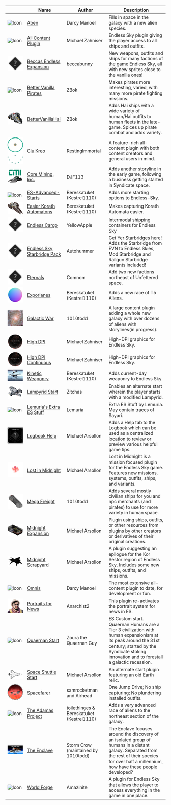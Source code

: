 
| | Name | Author | Description |
|-|------|--------|-------------|
| ![Icon](https://github.com/Adde-Endless-Sky/Aben/raw/b98f0ee1d8faa8fc4283fe2652eb5e88b8d509c7/icon.png) | [Aben](https://github.com/Adde-Endless-Sky/Aben/archive/b98f0ee1d8faa8fc4283fe2652eb5e88b8d509c7.zip) | Darcy Manoel | Fills in space in the galaxy with a new alien species. |
| ![Icon](https://github.com/endless-sky/all-content-plugin/raw/v0.9.14/icon.png) | [All Content Plugin](https://github.com/endless-sky/all-content-plugin/archive/refs/tags/v0.9.14.zip) | Michael Zahniser | Endless Sky plugin giving the player access to all ships and outfits. |
| ![Icon](https://raw.githubusercontent.com/endless-sky/endless-sky/master/images/outfit/unknown.png) | [Beccas Endless Expansion](https://github.com/beccabunny/Beccas-Endless-Expansion/archive/refs/tags/1.2.0.zip) | beccabunny | New weapons, outfits and ships for many factions of the game Endless Sky, all with new sprites close to the vanilla ones! |
| ![Icon](https://raw.githubusercontent.com/ZBok/BetterVanillaPirates/v1.4/icon.png) | [Better Vanilla Pirates](https://github.com/ZBok/BetterVanillaPirates/archive/v1.4.zip) | ZBok | Makes pirates more interesting, varied, with many more pirate fighting missions. |
| ![Icon](https://raw.githubusercontent.com/ZBok/BetterVanillaHai/0.9.2/icon.png) | [BetterVanillaHai](https://github.com/ZBok/BetterVanillaHai/archive/0.9.2.zip) | ZBok | Adds Hai ships with a wide variety of human/Hai outfits to human fleets in the late-game. Spices up pirate combat and adds variety. |
| ![Icon](https://github.com/RestingImmortal/Ciu-Kreo/raw/fe137a8624b8e875782ca9b5e3efeeae58d6f365/icon.png) | [Ciu Kreo](https://github.com/RestingImmortal/Ciu-Kreo/archive/fe137a8624b8e875782ca9b5e3efeeae58d6f365.zip) | RestingImmortal | A feature-rich all-content plugin with both content creators and general users in mind. |
| ![Icon](https://github.com/DJF113/Core-Mining-Inc/raw/v0.1.8/icon.png) | [Core Mining, Inc.](https://github.com/DJF113/Core-Mining-Inc/archive/refs/tags/v0.1.8.zip) | DJF113 | Adds another storyline in the early game, following a business getting started in Syndicate space. |
| ![Icon](https://github.com/kestrel1110/ES-Advanced-Starts/raw/1.2/icon.jpg) | [ES-Advanced-Starts](https://github.com/kestrel1110/ES-Advanced-Starts/archive/1.2.zip) | Bereskatuket (Kestrel1110) | Adds more starting options to Endless-Sky. |
| ![Icon](https://github.com/kestrel1110/Easier-Korath-Automatons/raw/1.0.0/icon.png) | [Easier Korath Automatons](https://github.com/kestrel1110/Easier-Korath-Automatons/archive/1.0.0.zip) | Bereskatuket (Kestrel1110) | Makes capturing Korath Automata easier. |
| ![Icon](https://raw.githubusercontent.com/endless-sky/endless-sky/master/images/outfit/unknown.png) | [Endless Cargo](https://bitbucket.org/YellowApple/endless-cargo/get/v0.2.0.zip) | YellowApple | Intermodal shipping containers for Endless Sky |
| ![Icon](https://raw.githubusercontent.com/endless-sky/endless-sky/master/images/outfit/unknown.png) | [Endless Sky Starbridge Pack](https://github.com/Autohummer/Endless-Sky-Starbridge-Pack/archive/refs/tags/1.0.zip) | Autohummer | Get Yer Starbridges here! Adds the Starbridge from EVN to Endless Skies, Mod Starbridge and Railgun Starbridge variants included! |
| ![Icon](https://raw.githubusercontent.com/endless-sky/endless-sky/master/images/outfit/unknown.png) | [Eternals](https://github.com/comnom/Eternals/archive/7821c6eb70961e8e3927f7665f9f41394e42e97a.zip) | Comnom | Add two new factions northeast of Unfettered space. |
| ![Icon](https://github.com/kestrel1110/Exporianes/raw/2.2/icon.png) | [Exporianes](https://github.com/kestrel1110/Exporianes/archive/2.2.zip) | Bereskatuket (Kestrel1110) | Adds a new race of T5 Aliens. |
| ![Icon](https://raw.githubusercontent.com/1010todd/Galactic-War/dc92a9f98fd269f79d295f6b078c979d7841af6e/icon.png) | [Galactic War](https://github.com/1010todd/Galactic-War/archive/dc92a9f98fd269f79d295f6b078c979d7841af6e.zip) | 1010todd | A large content plugin adding a whole new galaxy with over dozens of aliens with storylines(in progress). |
| ![Icon](https://github.com/endless-sky/endless-sky-high-dpi/raw/v0.9.14/icon.png) | [High DPI](https://github.com/endless-sky/endless-sky-high-dpi/archive/refs/tags/v0.9.14.zip) | Michael Zahniser | High-DPI graphics for Endless Sky. |
| ![Icon](https://github.com/endless-sky/endless-sky-high-dpi/raw/d6b081eac366ad00bd56a21e123a4c9251b637e3/icon.png) | [High DPI Continuous](https://github.com/endless-sky/endless-sky-high-dpi/archive/d6b081eac366ad00bd56a21e123a4c9251b637e3.zip) | Michael Zahniser | High-DPI graphics for Endless Sky. |
| ![Icon](https://github.com/kestrel1110/KineticWeaponry/raw/1.2/icon.png) | [Kinetic Weaponry](https://github.com/kestrel1110/KineticWeaponry/archive/1.2.zip) | Bereskatuket (Kestrel1110) | Adds current-day weaponry to Endless Sky |
| ![Icon](https://raw.githubusercontent.com/Zitchas/ES_Lampyrid_Start/v1.6/icon.png) | [Lampyrid Start](https://github.com/Zitchas/ES_Lampyrid_Start/releases/download/v1.6/Z_Lampyrid_Start.release.v1.6.zip) | Zitchas | Enables an alternate start wherein the player starts with a modified Lampyrid. |
| ![Icon](https://raw.githubusercontent.com/a-random-lemurian/Lemurias-Extra-ES-Stuff/v0.10.13/icon.png) | [Lemuria's Extra ES Stuff](https://github.com/a-random-lemurian/Lemurias-Extra-ES-Stuff/archive/refs/tags/v0.10.13.zip) | Lemuria | Extra ES Stuff by Lemuria. May contain traces of Sayari. |
| ![Icon](https://raw.githubusercontent.com/MidnightPlugins/Logbook-Help/0.9.14.1/icon.png) | [Logbook Help](https://github.com/MidnightPlugins/Logbook-Help/releases/download/0.9.14.1/Logbook.Help-0.9.14.1.zip) | Michael Arsollon | Adds a Help tab to the Logbook which can be used as a centralized location to review or preview various helpful game tips. |
| ![Icon](https://raw.githubusercontent.com/MidnightPlugins/Lost-in-Midnight/0.9.14.17.4/icon.png) | [Lost in Midnight](https://github.com/MidnightPlugins/Lost-in-Midnight/releases/download/0.9.14.17.4/Lost.in.Midnight-0.9.14.17.4.zip) | Michael Arsollon | Lost in Midnight is a mission focused plugin for the Endless Sky game. Features new missions, systems, outfits, ships, and variants. |
| ![Icon](https://github.com/1010todd/Mega-Freight/raw/5ee2972486eae7467344578d9ddd6853fa65be53/icon.png) | [Mega Freight](https://github.com/1010todd/Mega-Freight/archive/5ee2972486eae7467344578d9ddd6853fa65be53.zip) | 1010todd | Adds several mostly civilian ships for you and npc merchants (and pirates) to use for more variety in human space. |
| ![Icon](https://raw.githubusercontent.com/MidnightPlugins/Midnight-Expansion/0.9.14.2.0/icon.png) | [Midnight Expansion](https://github.com/MidnightPlugins/Midnight-Expansion/releases/download/0.9.14.2.0/Midnight.Expansion-0.9.14.2.0.zip) | Michael Arsollon | Plugin using ships, outfits, or other resources from plugins by other creators or derivatives of their original creations. |
| ![Icon](https://raw.githubusercontent.com/MidnightPlugins/Midnight-Scrapyard/0.9.14.7.22/icon.png) | [Midnight Scrapyard](https://github.com/MidnightPlugins/Midnight-Scrapyard/releases/download/0.9.14.7.22/Midnight.Scrapyard-0.9.14.7.22.zip) | Michael Arsollon | A plugin suggesting an epilogue for the Kor Sestor region of Endless Sky. Includes some new ships, outfits, and missions. |
| ![Icon](https://github.com/Adde-Endless-Sky/-Omnis/raw/a083bfaae09613f03c8e98383f0cfb3b7ccd7c42/icon.png) | [Omnis](https://github.com/Adde-Endless-Sky/-Omnis/archive/a083bfaae09613f03c8e98383f0cfb3b7ccd7c42.zip) | Darcy Manoel | The most extensive all-content plugin to date, for development or fun. |
| ![Icon](https://github.com/Anarchist2/ES-news-portraits/raw/v1.0/icon.png) | [Portraits for News](https://github.com/Anarchist2/ES-news-portraits/archive/v1.0.zip) | Anarchist2 | This plugin re-activates the portrait system for news in ES. |
| ![Icon](https://raw.githubusercontent.com/samrocketman/QuaernanHardpointsCarries/ea402025badbe3ac489c235452bf5e7ac64b086c/icon%402x.png) | [Quaernan Start](https://github.com/samrocketman/QuaernanHardpointsCarries/archive/ea402025badbe3ac489c235452bf5e7ac64b086c.zip) | Zoura the Quaernan Guy | ES Custom start.  Quaernan Humans are a Tier 3 civilization with human expansionism at its peak around the 31st century; started by the Syndicate stoking innovation and to forestall a galactic recession. |
| ![Icon](https://raw.githubusercontent.com/MidnightPlugins/Space-Shuttle-Start/0.9.14.4/icon.png) | [Space Shuttle Start](https://github.com/MidnightPlugins/Space-Shuttle-Start/releases/download/0.9.14.4/Space.Shuttle.Start-0.9.14.4.zip) | Michael Arsollon | An alternate start plugin featuring an old Earth relic. |
| ![Icon](https://raw.githubusercontent.com/samrocketman/Spacefarer/bf3a2952d84be477b87ba31ab39eeac95e947bb9/icon%402x.png) | [Spacefarer](https://github.com/samrocketman/Spacefarer/archive/bf3a2952d84be477b87ba31ab39eeac95e947bb9.zip) | samrocketman and Airhead | One Jump Drive; No ship capturing; No plundering installed outfits. |
| ![Icon](https://github.com/kestrel1110/Adamas-Project/raw/v0.1.3/icon.png) | [The Adamas Project](https://github.com/kestrel1110/Adamas-Project/archive/v0.1.3.zip) | toilethinges & Bereskatuket (Kestrel1110) | Adds a very advanced race of aliens to the northeast section of the galaxy. |
| ![Icon](https://raw.githubusercontent.com/1010todd/The-Enclave/94da5f43fb99f83ca7848ea4e32f6aacacff0e07/icon.png) | [The Enclave](https://github.com/1010todd/The-Enclave/archive/94da5f43fb99f83ca7848ea4e32f6aacacff0e07.zip) | Storm Crow (maintained by 1010todd) | The Enclave focuses around the discovery of an isolated group of humans in a distant galaxy. Separated from the rest of their species for over half a millennium, how have these people developed? |
| ![Icon](https://github.com/EndlessSkyCommunity/world-forge/raw/b6e603c600de2e8524947996682eb51fb681a850/icon.png) | [World Forge](https://github.com/EndlessSkyCommunity/world-forge/archive/b6e603c600de2e8524947996682eb51fb681a850.zip) | Amazinite | A plugin for Endless Sky that allows the player to access everything in the game in one place. |